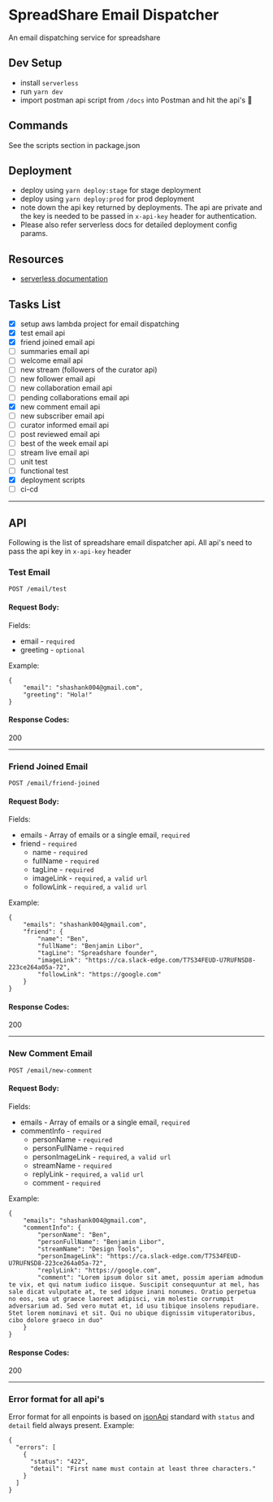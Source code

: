 # SpreadShare Email Dispatcher
An email dispatching service for spreadshare

## Dev Setup
* install `serverless`
* run `yarn dev`
* import postman api script from `/docs` into Postman and hit the api's 🍻

## Commands
See the scripts section in package.json

## Deployment
* deploy using `yarn deploy:stage` for stage deployment
* deploy using `yarn deploy:prod` for prod deployment 
* note down the api key returned by deployments. The api are private and the key is needed to be passed in `x-api-key` header for authentication.
* Please also refer serverless docs for detailed deployment config params.

## Resources
* [serverless documentation](https://serverless.com/)

## Tasks List
* [x] setup aws lambda project for email dispatching
* [x] test email api
* [x] friend joined email api
* [ ] summaries email api
* [ ] welcome email api
* [ ] new stream (followers of the curator api)
* [ ] new follower email api
* [ ] new collaboration email api
* [ ] pending collaborations email api
* [x] new comment email api
* [ ] new subscriber email api
* [ ] curator informed email api
* [ ] post reviewed email api
* [ ] best of the week email api
* [ ] stream live email api
* [ ] unit test 
* [ ] functional test
* [x] deployment scripts
* [ ] ci-cd

--------------------------------------

## API
Following is the list of spreadshare email dispatcher api. All api's need to pass the api key in `x-api-key` header


### Test Email
`POST /email/test`

#### Request Body:

Fields:

* email - `required`
* greeting - `optional`

Example:
```
{
	"email": "shashank004@gmail.com",
	"greeting": "Hola!"
}
```

#### Response Codes:
200

-----------

### Friend Joined Email
`POST /email/friend-joined`

#### Request Body:

Fields:

* emails - Array of emails or a single email, `required`
* friend - `required`
    * name - `required`
    * fullName - `required`
    * tagLine - `required`
    * imageLink - `required`, `a valid url`
    * followLink - `required`, `a valid url`

Example:
```
{
	"emails": "shashank004@gmail.com",
	"friend": {
		"name": "Ben",
		"fullName": "Benjamin Libor",
		"tagLine": "Spreadshare founder",
		"imageLink": "https://ca.slack-edge.com/T7S34FEUD-U7RUFNSD8-223ce264a05a-72",
		"followLink": "https://google.com"
	}
}
```

#### Response Codes:
200

-----------

### New Comment Email
`POST /email/new-comment`

#### Request Body:

Fields:

* emails - Array of emails or a single email, `required`
* commentInfo - `required`
    * personName - `required`
    * personFullName - `required`
    * personImageLink - `required`, `a valid url`
    * streamName - `required`
    * replyLink - `required`, `a valid url`
    * comment - `required`

Example:
```
{
	"emails": "shashank004@gmail.com",
	"commentInfo": {
		"personName": "Ben",
		"personFullName": "Benjamin Libor",
		"streamName": "Design Tools",
		"personImageLink": "https://ca.slack-edge.com/T7S34FEUD-U7RUFNSD8-223ce264a05a-72",
		"replyLink": "https://google.com",
		"comment": "Lorem ipsum dolor sit amet, possim aperiam admodum te vix, et qui natum iudico iisque. Suscipit consequuntur at mel, has sale dicat vulputate at, te sed idque inani nonumes. Oratio perpetua no eos, sea ut graece laoreet adipisci, vim molestie corrumpit adversarium ad. Sed vero mutat et, id usu tibique insolens repudiare. Stet lorem nominavi et sit. Qui no ubique dignissim vituperatoribus, cibo dolore graeco in duo"
	}
}
```

#### Response Codes:
200

-----------

### Error format for all api's
Error format for all enpoints is based on [jsonApi](http://jsonapi.org/examples/#error-objects-basics) standard with `status` and `detail` field always present.
Example:
```
{
  "errors": [
    {
      "status": "422",
      "detail": "First name must contain at least three characters."
    }
  ]
}
```